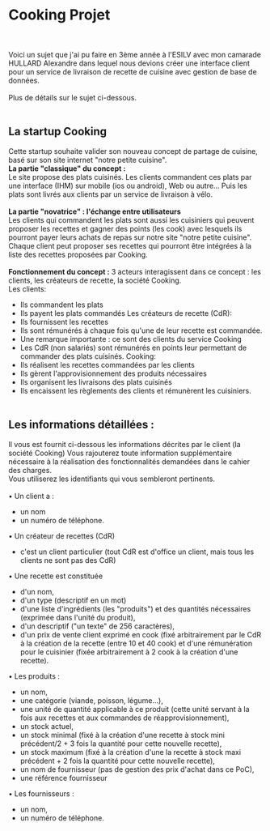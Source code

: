 # Cooking Projet
<br><br>
Voici un sujet que j'ai pu faire en 3ème année à l'ESILV avec mon camarade HULLARD Alexandre dans lequel nous devions créer une interface client pour un service de livraison de recette de cuisine avec gestion de base de données. <br></br>
Plus de détails sur le sujet ci-dessous. <br></br>

## La startup Cooking
Cette startup souhaite valider son nouveau concept de partage de cuisine, basé sur son site internet "notre petite
cuisine".<br>
**La partie "classique" du concept :**<br>
Le site propose des plats cuisinés. Les clients commandent ces plats par une interface (IHM) sur mobile (ios ou
android), Web ou autre… Puis les plats sont livrés aux clients par un service de livraison à vélo.
<br><br>**La partie "novatrice" : l'échange entre utilisateurs**<br>
Les clients qui commandent les plats sont aussi les cuisiniers qui peuvent proposer les recettes et gagner des points
(les cook) avec lesquels ils pourront payer leurs achats de repas sur notre site "notre petite cuisine".
Chaque client peut proposer ses recettes qui pourront être intégrées à la liste des recettes proposées par Cooking.
<br><br>
**Fonctionnement du concept :**
3 acteurs interagissent dans ce concept : les clients, les créateurs de recette, la société Cooking.<br>
Les clients:
 - Ils commandent les plats
 - Ils payent les plats commandés
Les créateurs de recette (CdR):
 - Ils fournissent les recettes
 - Ils sont rémunérés à chaque fois qu'une de leur recette est commandée.
 - Une remarque importante : ce sont des clients du service Cooking
 - Les CdR (non salariés) sont rémunérés en points leur permettant de commander des plats cuisinés.
Cooking:
 - Ils réalisent les recettes commandées par les clients
 - Ils gèrent l'approvisionnement des produits nécessaires
 - Ils organisent les livraisons des plats cuisinés
 - Ils encaissent les règlements des clients et rémunèrent les cuisiniers.
<br><br>
## Les informations détaillées :
Il vous est fournit ci-dessous les informations décrites par le client (la société Cooking)
Vous rajouterez toute information supplémentaire nécessaire à la réalisation des fonctionnalités demandées dans le
cahier des charges.<br>
Vous utiliserez les identifiants qui vous sembleront pertinents.<br><br>
• Un client a :
 - un nom
 - un numéro de téléphone.<br>
 
• Un créateur de recettes (CdR)
 - c'est un client particulier (tout CdR est d'office un client, mais tous les clients ne sont pas des CdR)<br>
 
• Une recette est constituée
 - d'un nom,
 - d'un type (descriptif en un mot)
 - d'une liste d'ingrédients (les "produits") et des quantités nécessaires (exprimée dans l'unité du
produit),
 - d'un descriptif ("un texte" de 256 caractères),
 - d'un prix de vente client exprimé en cook (fixé arbitrairement par le CdR à la création de la recette
(entre 10 et 40 cook) et d'une rémunération pour le cuisinier (fixée arbitrairement à 2 cook à la
création d'une recette).<br>

• Les produits :
 - un nom,
 - une catégorie (viande, poisson, légume…),
 - une unité de quantité applicable à ce produit (cette unité servant à la fois aux recettes et aux
commandes de réapprovisionnement),
 - un stock actuel,
 - un stock minimal (fixé à la création d'une recette à stock mini précédent/2 + 3 fois la quantité pour
cette nouvelle recette),
 - un stock maximum (fixé à la création d'une la recette à stock maxi précédent + 2 fois la quantité
pour cette nouvelle recette),
 - un nom de fournisseur (pas de gestion des prix d'achat dans ce PoC),
 - une référence fournisseur<br>
 
• Les fournisseurs :
 - un nom,
 - un numéro de téléphone.
